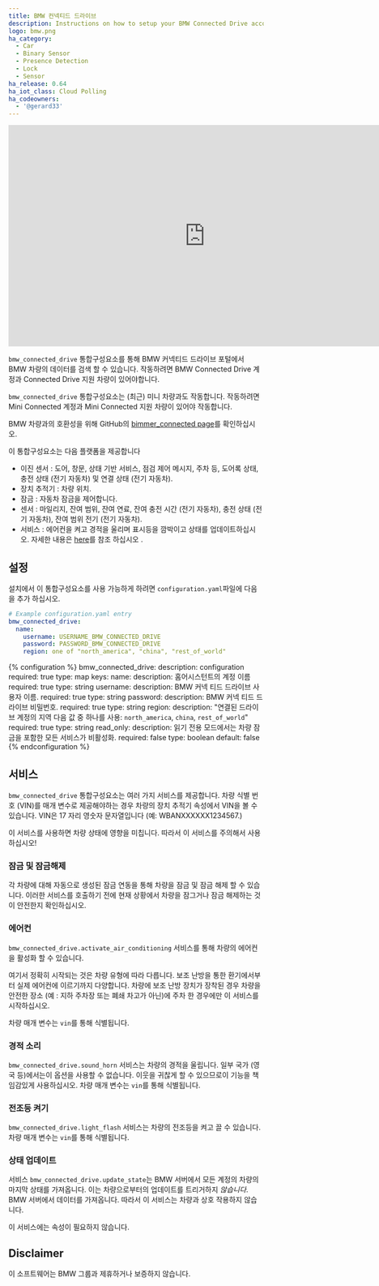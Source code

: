 ```yaml
---
title: BMW 컨넥티드 드라이브
description: Instructions on how to setup your BMW Connected Drive account with Home Assistant.
logo: bmw.png
ha_category:
  - Car
  - Binary Sensor
  - Presence Detection
  - Lock
  - Sensor
ha_release: 0.64
ha_iot_class: Cloud Polling
ha_codeowners:
  - '@gerard33'
---
```


<div class='videoWrapper'>
<iframe width="776" height="437" src="https://www.youtube.com/embed/BrZT2hkKgLo" frameborder="0" allow="accelerometer; autoplay; encrypted-media; gyroscope; picture-in-picture" allowfullscreen></iframe>
</div>

`bmw_connected_drive` 통합구성요소를 통해 BMW 커넥티드 드라이브 포털에서 BMW 차량의 데이터를 검색 할 수 있습니다. 작동하려면 BMW Connected Drive 계정과 Connected Drive 지원 차량이 있어야합니다.

`bmw_connected_drive` 통합구성요소는 (최근) 미니 차량과도 작동합니다. 작동하려면 Mini Connected 계정과 Mini Connected 지원 차량이 있어야 작동합니다.

BMW 차량과의 호환성을 위해 GitHub의 [bimmer_connected page](https://github.com/bimmerconnected/bimmer_connected)를 확인하십시오.

이 통합구성요소는 다음 플랫폼을 제공합니다

- 이진 센서 : 도어, 창문, 상태 기반 서비스, 점검 제어 메시지, 주차 등, 도어록 상태, 충전 상태 (전기 자동차) 및 연결 상태 (전기 자동차).
- 장치 추적기 : 차량 위치.
- 잠금 : 자동차 잠금을 제어합니다.
- 센서 : 마일리지, 잔여 범위, 잔여 연료, 잔여 충전 시간 (전기 자동차), 충전 상태 (전기 자동차), 잔여 범위 전기 (전기 자동차).
- 서비스 : 에어컨을 켜고 경적을 울리며 표시등을 깜박이고 상태를 업데이트하십시오. 자세한 내용은 [here](/integrations/bmw_connected_drive/#services)를 참조 하십시오 .

## 설정

설치에서 이 통합구성요소를 사용 가능하게 하려면 `configuration.yaml`파일에 다음을 추가 하십시오.

```yaml
# Example configuration.yaml entry
bmw_connected_drive:
  name:
    username: USERNAME_BMW_CONNECTED_DRIVE
    password: PASSWORD_BMW_CONNECTED_DRIVE
    region: one of "north_america", "china", "rest_of_world"
```

{% configuration %}
bmw_connected_drive:
  description: configuration
  required: true
  type: map
  keys:
    name:
      description: 홈어시스턴트의 계정 이름
      required: true
      type: string
    username:
      description: BMW 커넥 티드 드라이브 사용자 이름.
      required: true
      type: string
    password:
      description: BMW 커넥 티드 드라이브 비밀번호.
      required: true
      type: string
    region:
      description: "연결된 드라이브 계정의 지역 다음 값 중 하나를 사용: `north_america`, `china`, `rest_of_world`"
      required: true
      type: string
    read_only:
      description: 읽기 전용 모드에서는 차량 잠금을 포함한 모든 서비스가 비활성화.
      required: false
      type: boolean
      default: false
{% endconfiguration %}

## 서비스

`bmw_connected_drive` 통합구성요소는 여러 가지 서비스를 제공합니다. 차량 식별 번호 (VIN)를 매개 변수로 제공해야하는 경우 차량의 장치 추적기 속성에서 VIN을 볼 수 있습니다. VIN은 17 자리 영숫자 문자열입니다 (예: WBANXXXXXX1234567.) 

이 서비스를 사용하면 차량 상태에 영향을 미칩니다. 따라서 이 서비스를 주의해서 사용하십시오!

### 잠금 및 잠금해제

각 차량에 대해 자동으로 생성된 잠금 연동을 통해 차량을 잠금 및 잠금 해제 할 수 있습니다. 이러한 서비스를 호출하기 전에 현재 상황에서 차량을 잠그거나 잠금 해제하는 것이 안전한지 확인하십시오.

### 에어컨

`bmw_connected_drive.activate_air_conditioning` 서비스를 통해 차량의 에어컨을 활성화 할 수 있습니다.

여기서 정확히 시작되는 것은 차량 유형에 따라 다릅니다. 보조 난방을 통한 환기에서부터 실제 에어컨에 이르기까지 다양합니다. 차량에 보조 난방 장치가 장착된 경우 차량을 안전한 장소 (예 : 지하 주차장 또는 폐쇄 차고가 아닌)에 주차 한 경우에만 이 서비스를 시작하십시오.

차량 매개 변수는 `vin`를 통해 식별됩니다. 

### 경적 소리

`bmw_connected_drive.sound_horn` 서비스는 차량의 경적을 울립니다. 일부 국가 (영국 등)에서는이 옵션을 사용할 수 없습니다. 이웃을 귀찮게 할 수 있으므로이 기능을 책임감있게 사용하십시오. 차량 매개 변수는 `vin`를 통해 식별됩니다. 

### 전조등 켜기

`bmw_connected_drive.light_flash` 서비스는 차량의 전조등을 켜고 끌 수 있습니다. 차량 매개 변수는 `vin`를 통해 식별됩니다. 

### 상태 업데이트

서비스 `bmw_connected_drive.update_state`는 BMW 서버에서 모든 계정의 차량의 마지막 상태를 가져옵니다. 이는 차량으로부터의 업데이트를 트리거하지 *않습니다*. BMW 서버에서 데이터를 가져옵니다. 따라서 이 서비스는 차량과 상호 작용하지 않습니다.

이 서비스에는 속성이 필요하지 않습니다.

## Disclaimer

이 소프트웨어는 BMW 그룹과 제휴하거나 보증하지 않습니다.
